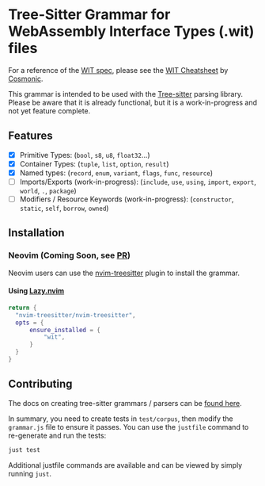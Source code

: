 # Tree-Sitter Grammar for WebAssembly Interface Types (.wit) files

For a reference of the [WIT spec](https://github.com/WebAssembly/component-model/blob/main/design/mvp/WIT.md), please see the [WIT Cheatsheet](https://cosmonic.com/downloads/WIT-Cheatsheet-v1.2.pdf) by [Cosmonic](https://cosmonic.com/).

This grammar is intended to be used with the [Tree-sitter](https://tree-sitter.github.io/tree-sitter/) parsing library. Please be aware that it is already functional, but it is a work-in-progress and not yet feature complete.

## Features

- [X] Primitive Types: (`bool`, `s8`, `u8`, `float32`...)
- [X] Container Types: (`tuple`, `list`, `option`, `result`)
- [X] Named types: (`record`, `enum`, `variant`, `flags`, `func`, `resource`)
- [ ] Imports/Exports (work-in-progress): (`include`, `use`, `using`, `import`, `export`, `world`, `.`, `package`)
- [ ] Modifiers / Resource Keywords (work-in-progress): (`constructor`, `static`, `self`, `borrow`, `owned`)

## Installation

### Neovim (Coming Soon, see [PR](https://github.com/nvim-treesitter/nvim-treesitter/pull/6428))

Neovim users can use the [nvim-treesitter](https://github.com/nvim-treesitter/nvim-treesitter) plugin to install the grammar.

#### Using [Lazy.nvim](https://github.com/folke/lazy.nvim)

```lua
return {
  "nvim-treesitter/nvim-treesitter",
  opts = {
      ensure_installed = {
          "wit",
      }
  }
}
```

## Contributing

The docs on creating tree-sitter grammars / parsers can be [found here](https://tree-sitter.github.io/tree-sitter/creating-parsers).

In summary, you need to create tests in `test/corpus`, then modify the `grammar.js` file to ensure it passes. You can use the `justfile` command to re-generate and run the tests:

```sh
just test
```

Additional justfile commands are available and can be viewed by simply running `just`.
